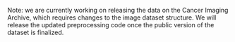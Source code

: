 Note: we are currently working on releasing the data on the Cancer Imaging Archive, which requires changes to the image dataset structure. We will release the updated preprocessing code once the public version of the dataset is finalized.
